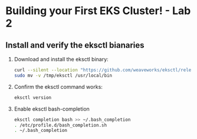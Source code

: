 # Building your First EKS Cluster! - Lab 2

## Install and verify the eksctl bianaries

1. Download and install the eksctl binary:

    ```bash
    curl --silent --location "https://github.com/weaveworks/eksctl/releases/latest/download/eksctl_$(uname -s)_amd64.tar.gz" | tar xz -C /tmp
    sudo mv -v /tmp/eksctl /usr/local/bin
    ```

2. Confirm the eksctl command works:

    ```bash
    eksctl version
    ```

3. Enable eksctl bash-completion

    ```bash
    eksctl completion bash >> ~/.bash_completion
    . /etc/profile.d/bash_completion.sh
    . ~/.bash_completion
    ```